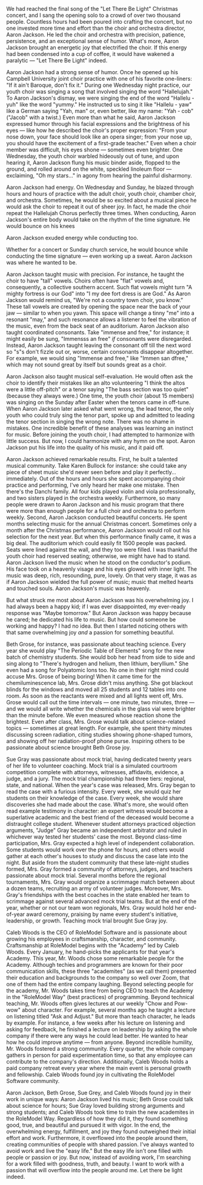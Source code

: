 We had reached the final song of the "Let There Be Light" Christmas concert, and I sang the opening solo to a crowd of over two thousand people. Countless hours had been poured into crafting the concert, but no one invested more time and effort than the choir and orchestra director, Aaron Jackson. He led the choir and orchestra with precision, patience, persistence, and an exceptional sense of humor. What's more, Aaron Jackson brought an energetic joy that electrified the choir. If this energy had been condensed into a cup of coffee, it would have wakened a paralytic — "Let There Be Light" indeed.

Aaron Jackson had a strong sense of humor. Once he opened up his Campbell University joint choir practice with one of his favorite one-liners: "If it ain't Baroque, don't fix it.” During one Wednesday night practice, our youth choir was singing a song that involved singing the word "Hallelujah." To Aaron Jackson's dismay, we were singing the end of the word "Hallelu - yuh" like the word "yummy." He instructed us to sing it like "Hallelu - yaw" like a German saying "Yah, man" or, even better, like my name: "Yah - cob" ("Jacob" with a twist.) Even more than what he said, Aaron Jackson expressed humor through his facial expressions and the brightness of his eyes — like how he described the choir's proper expression: "From your nose down, your face should look like an opera singer; from your nose up, you should have the excitement of a first-grade teacher." Even when a choir member was difficult, his eyes shone — sometimes even brighter. One Wednesday, the youth choir warbled hideously out of tune, and upon hearing it, Aaron Jackson flung his music binder aside, flopped to the ground, and rolled around on the white, speckled linoleum floor — exclaiming, "Oh my stars..." in agony from hearing the painful disharmony.

Aaron Jackson had energy. On Wednesday and Sunday, he blazed through hours and hours of practice with the adult choir, youth choir, chamber choir, and orchestra. Sometimes, he would be so excited about a musical piece he would ask the choir to repeat it out of sheer joy. In fact, he made the choir repeat the Hallelujah Chorus perfectly three times. When conducting, Aaron Jackson's entire body would take on the rhythm of the time signature. He would bounce on his knees

Aaron Jackson exuded energy while conducting too. 

Whether for a concert or Sunday church service, he would bounce while conducting the time signature — even working up a sweat. Aaron Jackson was where he wanted to be.

Aaron Jackson taught music with precision. For instance, he taught the choir to have "tall" vowels. Choirs often have "flat" vowels and, consequently, a collective southern accent. Such flat vowels might turn "A mighty fortress is our God" into "I my dee fort dress is are God." As Aaron Jackson would remind us, "We're not a country town choir, you know.” These tall vowels are created by opening the space near the back of your jaw — similar to when you yawn. This space will change a tinny "me" into a resonant "may," and such resonance allows a listener to feel the vibration of the music, even from the back seat of an auditorium. Aaron Jackson also taught coordinated consonants. Take "immense and free," for instance; it might easily be sung, "Immensss an free" _if_ consonants were disregarded. Instead, Aaron Jackson taught leaving the consonant off till the next word so "s"s don't fizzle out or, worse, certain consonants disappear altogether. For example, we would sing "Immense and free," like "Immen san dfree," which may not sound great by itself but sounds great as a choir.

Aaron Jackson also taught musical self-evaluation. He would often ask the choir to identify their mistakes like an alto volunteering "I think the altos were a little off-pitch" or a tenor saying "The bass section was too quiet" (because they always were.) One time, the youth choir (about 15 members) was singing on the Sunday after Easter when the tenors came in off-tune. When Aaron Jackson later asked what went wrong, the lead tenor, the only youth who could truly sing the tenor part, spoke up and admitted to leading the tenor section in singing the wrong note. There was no shame in mistakes. One incredible benefit of these analyses was learning an instinct for music. Before joining the youth choir, I had attempted to harmonize with little success. But now, I could harmonize with any hymn on the spot. Aaron Jackson put his life into the quality of his music, and it paid off.

Aaron Jackson achieved remarkable results. First, he built a talented musical community. Take Karen Bullock for instance: she could take any piece of sheet music she'd never seen before and play it perfectly... immediately. Out of the hours and hours she spent accompanying choir practice and performing, I've only heard her make one mistake. Then there's the Danchi family. All four kids played violin and viola professionally, and two sisters played in the orchestra weekly. Furthermore, so many people were drawn to Aaron Jackson and his music program that there were more than enough people for a full choir and orchestra to perform weekly. Second, Aaron Jackson conducted beautiful concerts. He spent months selecting music for the annual Christmas concert. Sometimes only a month after the Christmas performance, Aaron Jackson would roll out his selection for the next year. But when this performance finally came, it was a big deal. The auditorium which could easily fit 1500 people was packed. Seats were lined against the wall, and they too were filled. I was thankful the youth choir had reserved seating; otherwise, we might have had to stand. Aaron Jackson lived the music when he stood on the conductor's podium. His face took on a heavenly visage and his eyes glowed with inner light. The music was deep, rich, resounding, pure, lovely. On that very stage, it was as if Aaron Jackson wielded the full power of music; music that melted hearts and touched souls. Aaron Jackson's music was heavenly.

But what struck me most about Aaron Jackson was his overwhelming joy. I had always been a happy kid; if I was ever disappointed, my ever-ready response was "Maybe tomorrow." But Aaron Jackson was happy because he cared; he dedicated his life to music. But how could someone be working and happy? I had no idea. But then I started noticing others with that same overwhelming joy _and_ a passion for something beautiful.

Beth Grose, for instance, was passionate about teaching science. Every year she would play "The Periodic Table of Elements" song for the new batch of chemistry students. She would bob her head from side to side and sing along to "There's hydrogen and helium, then lithium, beryllium." She even had a song for Polyatomic Ions too. No one in their right mind could accuse Mrs. Grose of being boring! When it came time for the chemiluminescence lab, Mrs. Grose didn't miss anything. She got blackout blinds for the windows and moved all 25 students and 12 tables into one room. As soon as the reactants were mixed and all lights went off, Mrs. Grose would call out the time intervals — one minute, two minutes, three — and we would all write whether the chemicals in the glass vial were brighter than the minute before. We even measured whose reaction shone the brightest. Even after class, Mrs. Grose would talk about science-related topics — sometimes at great length. For example, she spent thirty minutes discussing screen radiation, citing studies showing phone-shaped tumors, and showing off her radiation-proof phone purse. Inspiring others to be passionate about science brought Beth Grose joy.

Sue Gray was passionate about mock trial, having dedicated twenty years of her life to volunteer coaching. Mock trial is a simulated courtroom competition complete with attorneys, witnesses, affidavits, evidence, a judge, and a jury. The mock trial championship had three tiers: regional, state, and national. When the year's case was released, Mrs. Gray began to read the case with a furious intensity. Every week, she would quiz her students on their knowledge of the case. Every week, she would share discoveries she had made about the case. What's more, she would often read example testimony in character: an expert witness would become a superlative academic and the best friend of the deceased would become a distraught college student. Whenever student attorneys practiced objection arguments, "Judge" Gray became an independent arbitrator and ruled in whichever way tested her students' case the most. Beyond class-time participation, Mrs. Gray expected a high level of independent collaboration. Some students would work over the phone for hours, and others would gather at each other's houses to study and discuss the case late into the night. But aside from the student community that these late-night studies formed, Mrs. Gray formed a community of attorneys, judges, and teachers passionate about mock trial. Several months before the regional tournaments, Mrs. Gray would organize a scrimmage match between about a dozen teams, recruiting an army of volunteer judges. Moreover, Mrs. Gray's friendships with the best coaches in the state enabled her team to scrimmage against several advanced mock trial teams. But at the end of the year, whether or not our team won regionals, Mrs. Gray would hold her end-of-year award ceremony, praising by name every student's initiative, leadership, or growth. Teaching mock trial brought Sue Gray joy.

Caleb Woods is the CEO of RoleModel Software and is passionate about growing his employees in craftsmanship, character, and community. Craftsmanship at RoleModel begins with the "Academy" led by Caleb Woods. Every January, he hand-picks the applicants for that year's Academy. This year, Mr. Woods chose some remarkable people for the Academy. Although techies and programmers are known for their poor communication skills, these three "academites" (as we call them) presented their education and backgrounds to the company so well over Zoom, that one of them had the entire company laughing. Beyond selecting people for the academy, Mr. Woods takes time from being CEO to teach the Academy in the "RoleModel Way" (best practices) of programming. Beyond technical teaching, Mr. Woods often gives lectures at our weekly "Chow and Pow-wow" about character. For example, several months ago he taught a lecture on listening titled "Ask and Adjust." But more than teach character, he leads by example. For instance, a few weeks after his lecture on listening and asking for feedback, he finished a lecture on leadership by asking the whole company if there were any ways he could lead better. He wanted to hear how he could improve anytime — from anyone. Beyond incredible humility, Mr. Woods fostered a strong community. Every quarter, the whole company gathers in person for paid experimentation time, so that any employee can contribute to the company's direction. Additionally, Caleb Woods holds a paid company retreat every year where the main event is personal growth and fellowship. Caleb Woods found joy in cultivating the RoleModel Software community.

Aaron Jackson, Beth Grose, Sue Grey, and Caleb Woods found joy in their work in unique ways: Aaron Jackson lived his music; Beth Grose could talk about science for hours; Sue Gray loved building strong arguments and strong students; and Caleb Woods took time to train the new academites in the RoleModel Way. Regardless of how they did it, they found something good, true, and beautiful and pursued it with vigor. In the end, the overwhelming energy, fulfillment, and joy they found outweighed their initial effort and work. Furthermore, it overflowed into the people around them, creating communities of people with shared passion. I've always wanted to avoid work and live the "easy life." But the easy life isn't one filled with people or passion or joy. But now, instead of avoiding work, I'm searching for a work filled with goodness, truth, and beauty. I want to work with a passion that will overflow into the people around me. Let there be light indeed.

<div style='display:none'>
Changes to make to essay structure:

The intro needs to say that I am focusing on AJ's joy
It may work to say that I am talking about fulfillment 

Joy woke this sluggard


This is a good essay overall. A few ending thoughts:  
I had trouble in the beginning figuring out where the essay was heading. When you started talking about other teachers, it came as a surprise. If the fogginess was purposeful, I think you can make it better. There needs to be a better introduction.  

</div>
